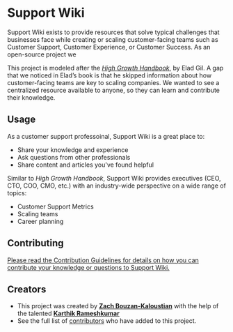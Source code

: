 # Support Wiki

Support Wiki exists to provide resources that solve typical challenges that businesses face while creating or scaling customer-facing teams such as Customer Support, Customer Experience, or Customer Success. As an open-source project we

This project is modeled after the [_High Growth Handbook_](http://growth.eladgil.com/), by Elad Gil. A gap that we noticed in Elad’s book is that he skipped information about how customer-facing teams are key to scaling companies. We wanted to see a centralized resource available to anyone, so they can learn and contribute their knowledge.

## Usage

As a customer support professoinal, Support Wiki is a great place to:

* Share your knowledge and experience
* Ask questions from other professionals
* Share content and articles you've found helpful

Similar to _High Growth Handbook_, Support Wiki provides executives \(CEO, CTO, COO, CMO, etc.\) with an industry-wide perspective on a wide range of topics:

* Customer Support Metrics 
* Scaling teams
* Career planning

## Contributing

[Please read the Contribution Guidelines for details on how you can contribute your knowledge or questions to Support Wiki.](https://support-wiki.gitbook.io/supportwiki/about-support-wiki/contributing)

## Creators

* This project was created by [**Zach Bouzan-Kaloustian**](https://www.linkedin.com/in/zacharybk) with the help of the talented [**Karthik Rameshkumar**](https://t.co/bGARyz4FxU?amp=1)
* See  the full list of [contributors](https://support-wiki.gitbook.io/supportwiki/about-support-wiki/contributing/contributors) who have added to this project.

## 

